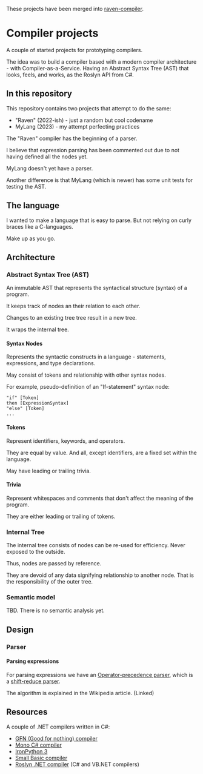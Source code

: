 These projects have been merged into [raven-compiler](https://github.com/marinasundstrom/raven-compiler).

# Compiler projects

A couple of started projects for prototyping compilers. 

The idea was to build a compiler based with a modern compiler architecture - with Compiler-as-a-Service. Having an Abstract Syntax Tree (AST) that looks, feels, and works, as the Roslyn API from C#.

## In this repository

This repository contains two projects that attempt to do the same:

* "Raven" (2022-ish) - just a random but cool codename
* MyLang (2023) - my attempt perfecting practices

The "Raven" compiler has the beginning of a parser. 

I believe that expression parsing has been commented out due to not having defined all the nodes yet.

MyLang doesn't yet have a parser.

Another difference is that MyLang (which is newer) has some unit tests for testing the AST.

## The language

I wanted to make a language that is easy to parse. But not relying on curly braces like a C-languages.

Make up as you go.

## Architecture

### Abstract Syntax Tree (AST)

An immutable AST that represents the syntactical structure (syntax) of a program. 

It keeps track of nodes an their relation to each other.

Changes to an existing tree tree result in a new tree.

It wraps the internal tree.

#### Syntax Nodes

Represents the syntactic constructs in a language - statements, expressions, and type declarations. 

May consist of tokens and relationship with other syntax nodes.

For example, pseudo-definition of an "If-statement" syntax node:

```
"if" [Token]
then [ExpressionSyntax]
"else" [Token]
...
```

#### Tokens

Represent identifiers, keywords, and operators.

They are equal by value. And all, except identifiers, are a fixed set within the language.

May have leading or trailing trivia.

#### Trivia

Represent whitespaces and comments that don't affect the meaning of the program.

They are either leading or trailing of tokens.

### Internal Tree

The internal tree consists of nodes can be re-used for efficiency. Never exposed to the outside.

Thus, nodes are passed by reference.

They are devoid of any data signifying relationship to another node. That is the responsibility of the outer tree.

### Semantic model

TBD. There is no semantic analysis yet.

## Design

### Parser

#### Parsing expressions

For parsing expressions we have an [Operator-precedence parser](https://en.wikipedia.org/wiki/Operator-precedence_parser), which is a  [shift-reduce parser](https://en.wikipedia.org/wiki/Shift-reduce_parser). 

The algorithm is explained in the Wikipedia article. (Linked)

## Resources

A couple of .NET compilers written in C#:

* [GFN (Good for nothing) compiler](https://github.com/johandanforth/good-for-nothing-compiler)
* [Mono C# compiler](https://github.com/mono/mono/tree/main/mcs/mcs)
* [IronPython 3](https://github.com/IronLanguages/ironpython3)
* [Small Basic compiler](https://github.com/sb/smallbasic-editor/tree/master/Source/SmallBasic.Compiler)
* [Roslyn .NET compiler](https://github.com/dotnet/roslyn) (C# and VB.NET compilers)
